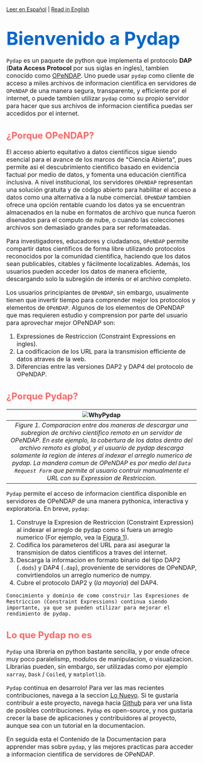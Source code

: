[Leer en Español](/es/intro.html) | [Read in English](/en/intro.html)

# <font size="7"><span style='color:#0066cc'> **Bienvenido a Pydap**<font size="3">


`Pydap` es un paquete de python que implementa el protocolo **DAP** (**Data Access Protocol** por sus siglas en ingles), tambien conocido como [OPeNDAP](http://www.opendap.org/). Uno puede usar `pydap` como cliente de acceso a miles archivos de informacion cientifica en servidores de `OPeNDAP` de una manera segura, transparente, y efficiente por el internet, o puede tambien utilizar `pydap` como su propio servidor para hacer que sus archivos de informacion cientifica puedas ser accedidos por el internet.


## <font size="5.5"><span style='color:#ff6666'>**¿Porque OPeNDAP?**<font size="3">

El acceso abierto equitativo a datos cientificos sigue siendo esencial para el avance de los marcos de "Ciencia Abierta", pues permite asi el descubrimiento cientifico basado en evidencia factual por medio de datos, y fomenta una educación científica inclusiva. A nivel institucional, los servidores `OPeNDAP` representan una solución gratuita y de código abierto para habilitar el acceso a datos como una alternativa a la nube comercial. `OPeNDAP` tambien ofrece una opción rentable cuando los datos ya se encuentran almacenados en la nube en formatos de archivo que nunca fueron disenados para el computo de nube, o cuando las colecciones archivos son demasiado grandes para ser reformateadas.

Para investigadores, educadores y ciudadanos, `OPeNDAP` permite compartir datos científicos de forma libre utilizando protocolos reconocidos por la comunidad cientifica, haciendo que los datos sean publicables, citables y fácilmente localizables. Además, los usuarios pueden acceder los datos de manera eficiente, descargando solo la subregión de interés or el archivo completo.

Los usuarios principiantes de `OPeNDAP`, sin embargo, usualmente tienen que invertir tiempo para comprender mejor los protocolos y elementos de `OPeNDAP`. Algunos de los elementos de OPeNDAP que mas requieren estudio y comprension por parte del usuario para aprovechar mejor OPeNDAP son:

1. Expressiones de Restriccion (Constraint Expressions en ingles).
2. La codificacion de los URL para la transmision efficiente de datos atraves de la web.
3. Diferencias entre las versiones DAP2 y DAP4 del protocolo de OPeNDAP.


## <font size="5.5"><span style='color:#ff6666'>**¿Porque Pydap?**<font size="3">


| ![WhyPydap](/images/WhyPydap.png) |
|:--:|
| *Figure 1. Comparacion entre dos maneras de descargar una subregion de archivo cientifico remoto en un servidor de OPeNDAP. En este ejemplo, la cobertura de los datos dentro del archivo remoto es global, y el usuario de pydap descarga solamente la region de interes al indexar el arreglo numerico de pydap. La mandera comun de OPeNDAP es por medio del `Data Request Form` que permite al usuario contruir manualmente el URL con su Expression de Restriccion.* |


`Pydap` permite el acceso de informacion cientifica disponible en servidores de OPeNDAP de una manera pythonica, interactiva y exploratoria. En breve, `pydap`:

1. Construye la Expresion de Restriccion (Constraint Expression) al indexar el arreglo de pydap como si fuera un arreglo numerico (For ejemplo, vea la [Figura 1](WhyPydap)).
2. Codifica los parameteros del URL para asi asegurar la transmision de datos cientificos a traves del internet.
3. Descarga la informacion en formato binario del tipo DAP2 (`.dods`) y DAP4 (`.dap`), proveniente de servidores de OPeNDAP, convirtiendolos un arreglo numerico de numpy.
4. Cubre el protocolo DAP2 y (*la mayoria*) del DAP4.


```{note}
Conocimiento y dominio de como construir las Expresiones de Restriccion (Constraint Expressions) continua siendo importante, ya que se pueden utilizar para mejorar el rendimiento de pydap.
```

## <font size="5.5"><span style='color:#ff6666'>**Lo que Pydap no es**<font size="3">

`Pydap` una libreria en python bastante sencilla, y por ende ofrece muy poco paralelismp, modulos de manipulacion, o visualizacion. Librarias pueden, sin embargo, ser utilizadas como por ejemplo `xarray`, `Dask` / `Coiled`, y `matplotlib`.

`Pydap` continua en desarrolo! Para ver las mas recientes contribuciones, navega a la seccion [Lo Nuevo](NEWS). Si te gustaria contribuir a este proyecto, navega hacia [Github](https://github.com/pydap/pydap/issues) para ver una lista de posibles contribuciones. `Pydap` es open-source, y nos gustaria crecer la base de aplicaciones y contribuidores al proyecto, aunque sea con un tutorial en la documentacion.

En seguida esta el Contenido de la Documentacion para apprender mas sobre `pydap`, y las mejores practicas para acceder a informacion cientifica de servidores de OPeNDAP.

```{tableofcontents}
```
